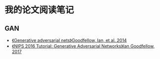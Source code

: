 # 我的论文阅读笔记

## GAN
- [《Generative adversarial nets》Goodfellow, Ian, et al. 2014]()
- [《NIPS 2016 Tutorial: Generative Adversarial Networks》Ian Goodfellow, 2017]()


